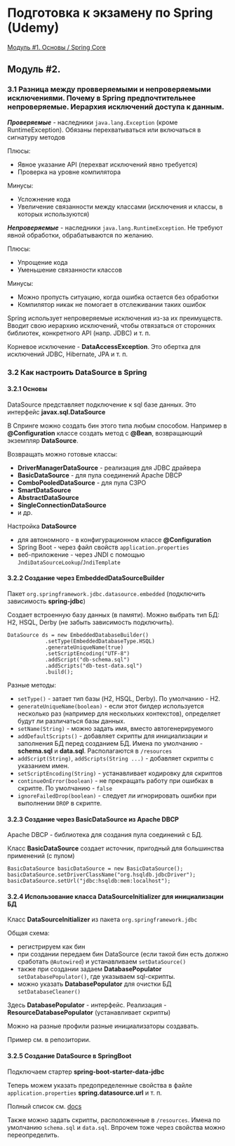 # Подготовка к экзамену по Spring (Udemy)

[Модуль #1. Основы / Spring Core](/01-module-1/README.md)

##  Модуль #2. 

### 3.1 Разница между провверяемыми и непроверяемыми исключениями. Почему в Spring предпочтительнее непроверяемые. Иерархия исключений доступа к данным.

***Проверяемые*** - наследники `java.lang.Exception` (кроме RuntimeException). Обязаны перехватываться или включаться в сигнатуру методов

Плюсы: 

* Явное указание API (перехват исключений явно требуется)
* Проверка на уровне компилятора

Минусы:

* Усложнение кода
* Увеличение связанности между классами (исключения и классы, в которых используются)

***Непроверяемые*** - наследники `java.lang.RuntimeException`. Не требуют явной обработки, обрабатываются по желанию.

Плюсы:

* Упрощение кода
* Уменьшение связанности классов

Минусы:

* Можно пропусть ситуацию, когда ошибка остается без обработки
* Компилятор никак не помогает в отслеживании таких ошибок

Spring использует непроверяемые исключения из-за их преимуществ. Вводит свою иерархию исключений, чтобы отвязаться от сторонних библиотек, конкретного API (напр. JDBC) и т. п.

Корневое исключение - **DataAccessException**. Это обертка для исключений JDBC, Hibernate, JPA и т. п.



### 3.2 Как настроить DataSource в Spring

#### 3.2.1 Основы

DataSource представляет подключение к sql базе данных. Это интерфейс **javax.sql.DataSource**

В Спринге можно создать бин этого типа любым способом. Например в **@Configuration** классе создать метод с **@Bean**, возвращающий экземпляр **DataSource**.

Возвращать можно готовые классы:

* **DriverManagerDataSource** - реализация для JDBC драйвера
* **BasicDataSource** - для пула соединений Apache DBCP
* **ComboPooledDataSource** - для пула C3PO
* **SmartDataSource**
* **AbstractDataSource**
* **SingleConnectionDataSource**
* и др.

Настройка **DataSource**

* для автономного - в конфигурационном классе **@Configuration**
* Spring Boot - через файл свойств `application.properties`
* веб-приложение - через JNDI с помощью `JndiDataSourceLookup`/`JndiTemplate`

#### 3.2.2 Создание через EmbeddedDataSourceBuilder

Пакет `org.springframework.jdbc.datasource.embedded` (подключить зависимость **spring-jdbc**)

Создает встроенную базу данных (в памяти). Можно выбрать тип БД: H2, HSQL, Derby (не забыть зависимость подключить).

    DataSource ds = new EmbeddedDatabaseBuilder()
                .setType(EmbeddedDatabaseType.HSQL)
                .generateUniqueName(true)
                .setScriptEncoding("UTF-8")
                .addScript("db-schema.sql")
                .addScripts("db-test-data.sql")
                .build();

Разные методы:

* `setType()` - затает тип базы (H2, HSQL, Derby). По умолчанию - H2.
* `generateUniqueName(boolean)` - если этот билдер используется несколько раз (например для нескольких контекстов), определяет будут ли различаться базы данных.
* `setName(String)` - можно задать имя, вместо автогенерируемого
* `addDefaultScripts()` - добавляет скрипты для инициализации и заполнения БД перед созданием БД. Имена по умолчанию - **schema.sql** и **data.sql**. Располагаются в `/resources` 
* `addScript(String)`, `addScripts(String ...)` - добавляет скрипты с указанием имен.
* `setScriptEncoding(String)` - устанавливает кодировку для скриптов
* `continueOnError(boolean)` - не прекращать работу при ошибках в скрипте. По умолчанию - `false`
* `ignoreFailedDrop(boolean)` - следует ли игнорировать ошибки при выполнении `DROP` в скрипте.



#### 3.2.3 Создание через BasicDataSource из Apache DBCP

Apache DBCP - библиотека для создания пула соединений с БД.

Класс **BasicDataSource** создает источник, пригодный для большинства применений (с пулом)

    BasicDataSource basicDataSource = new BasicDataSource();
    basicDataSource.setDriverClassName("org.hsqldb.jdbcDriver");
    basicDataSource.setUrl("jdbc:hsqldb:mem:localhost");

#### 3.2.4 Использование класса DataSourceInitializer для инициализации БД

Класс **DataSourceInitializer** из пакета `org.springframework.jdbc`

Общая схема:

* регистрируем как бин
* при создании передаем бин DataSource (если такой бин есть должно сработать `@Autowired`) и устанавливаем `setDataSource()`
* также при создании задаем **DatabasePopulator** `setDatabasePopulator()`, где указываем sql-скрипты.
* можно указать **DatabasePopulator** для очистки БД `setDatabaseCleaner()`

Здесь **DatabasePopulator** - интерфейс. Реализация - **ResourceDatabasePopulator** (устанавливает скрипты)

Можно на разные профили разные инициализаторы создавать.

Пример см. в репозитории.




#### 3.2.5 Создание DataSource в SpringBoot

Подключаем стартер **spring-boot-starter-data-jdbc**

Теперь можем указать предопределенные свойства в файле `application.properties` **spring.datasource.url** и т. п.

Полный список см. [docs](https://docs.spring.io/spring-boot/docs/current/reference/html/appendix-application-properties.html#common-application-properties-data)

Также можно задать скрипты, расположенные в `/resources`. Имена по умолчанию `schema.sql` и `data.sql`. Впрочем тоже через свойства можно переопределить.

